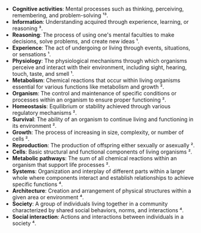 - **Cognitive activities**: Mental processes such as thinking, perceiving, remembering, and problem-solving ¹³.
- **Information**: Understanding acquired through experience, learning, or reasoning ³.
- **Reasoning**: The process of using one's mental faculties to make decisions, solve problems, and create new ideas ¹.
- **Experience**: The act of undergoing or living through events, situations, or sensations ¹.
- **Physiology**: The physiological mechanisms through which organisms perceive and interact with their environment, including sight, hearing, touch, taste, and smell ¹.
- **Metabolism**: Chemical reactions that occur within living organisms essential for various functions like metabolism and growth ².
- **Organism**: The control and maintenance of specific conditions or processes within an organism to ensure proper functioning ².
- **Homeostasis**: Equilibrium or stability achieved through various regulatory mechanisms ².
- **Survival**: The ability of an organism to continue living and functioning in its environment ².
- **Growth**: The process of increasing in size, complexity, or number of cells ².
- **Reproduction**: The production of offspring either sexually or asexually ².
- **Cells**: Basic structural and functional components of living organisms ².
- **Metabolic pathways**: The sum of all chemical reactions within an organism that support life processes ².
- **Systems**: Organization and interplay of different parts within a larger whole where components interact and establish relationships to achieve specific functions ⁴.
- **Architecture**: Creation and arrangement of physical structures within a given area or environment ⁴.
- **Society**: A group of individuals living together in a community characterized by shared social behaviors, norms, and interactions ⁴.
- **Social interaction**: Actions and interactions between individuals in a society ⁴.



